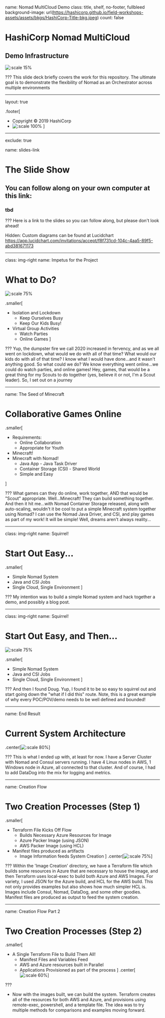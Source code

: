 name: Nomad MultiCloud Demo
class: title, shelf, no-footer, fullbleed
background-image: url(https://hashicorp.github.io/field-workshops-assets/assets/bkgs/HashiCorp-Title-bkg.jpeg)
count: false

# HashiCorp Nomad MultiCloud
## Demo Infrastructure

![:scale 15%](https://hashicorp.github.io/field-workshops-assets/assets/logos/logo_nomad.png)

???
This slide deck briefly covers the work for this repository.  The ultimate goal is to demonstrate the flexibility of Nomad as an Orchestrator across multiple environments

---
layout: true

.footer[
- Copyright © 2019 HashiCorp
- ![:scale 100%](https://hashicorp.github.io/field-workshops-assets/assets/logos/HashiCorp_Icon_Black.svg)
]

---
exclude: true

name: slides-link
# The Slide Show
## You can follow along on your own computer at this link:
### tbd

???
Here is a link to the slides so you can follow along, but please don't look ahead!

Hidden:  Custom diagrams can be found at Lucidchart
https://app.lucidchart.com/invitations/accept/f8f731cd-104c-4aa5-89f5-abd381671173

---

class: img-right
name:  Impetus for the Project
# What to Do?

![:scale 75%](images/dumpsterfire.png)

.smaller[
* Isolation and Lockdown
    * Keep Ourselves Busy
    * Keep Our Kids Busy!
* Virtual Group Activities
    * Watch Parties
    * Online Games
]

???
Yup, the dumpster fire we call 2020 increased in fervency, and as we all went on lockdown, what would we do with all of that time?  What would our kids do with all of that time?  I know what I would have done...and it wasn't anything good.  So what could we do?  We know everything went online...we could do watch parties, and online games!  Hey, games, that would be a great thing for my Scouts to do together (yes, believe it or not, I'm a Scout leader).  So, I set out on a journey

---
name:  The Seed of Minecraft
# Collaborative Games Online
.smaller[
* Requirements:
    * Online Collaboration
    * Appropriate for Youth
* Minecraft!
* Minecraft with Nomad!
    * Java App - Java Task Driver
    * Container Storage (CSI) - Shared World
    * Simple and Easy

]

???
What games can they do online, work together, AND that would be "Scout" appropriate.  Well...Minecraft!  They can build something together.  And then it hit me...with Nomad Container Storage released, along with auto-scaling, wouldn't it be cool to put a simple Minecraft system together using Nomad?  I can use the Nomad Java Driver, and CSI, and play games as part of my work!  It will be simple!  Well, dreams aren't always reality...

---
class: img-right
name:  Squirrel!
# Start Out Easy...

.smaller[
* Simple Nomad System
* Java and CSI Jobs
* Single Cloud, Single Environment
]

???
My intention was to build a simple Nomad system and hack together a demo, and possibly a blog post.

---
class: img-right
name:  Squirrel!
# Start Out Easy, and Then...

![:scale 75%](images/squirrel.png)

.smaller[
* Simple Nomad System
* Java and CSI Jobs
* Single Cloud, Single Environment
]

???
And then I found Doug.  Yup, I found it to be so easy to squirrel out and start going down the "what if I did this" route.  Note, this is a great example of why every POC/POV/demo needs to be well defined and bounded!

---
name:  End Result
# Current System Architecture

.center[![:scale 80%](images/layout.png)]

???
This is what I ended up with, at least for now.  I have a Server Cluster with Nomad and Consul servers running.  I have 4 Linux nodes in AWS, 1 Windows node in Azure, all connected to that cluster.  And of course, I had to add DataDog into the mix for logging and metrics.

---
name:  Creation Flow
# Two Creation Processes (Step 1)

.smaller[
* Terraform File Kicks Off Flow
    * Builds Necessary Azure Resources for Image
    * Azure Packer Image (using JSON)
    * AWS Packer Image (using HCL)
* Manifest files produced as artifacts
    * Image Information feeds System Creation
]
.center[![:scale 75%](images/ImageCreationFlow.png)]

???
Within the 'Image Creation' directory, we have a Terraform file which builds some resources in Azure that are necessary to house the image, and then Terraform uses local-exec to build both Azure and AWS Images.  For variety, I used JSON for the Azure build, and HCL for the AWS build.  This not only provides examples but also shows how much simpler HCL is.  Images include Consul, Nomad, DataDog, and some other goodies.  Manifest files are produced as output to feed the system creation.

---
name:  Creation Flow Part 2
# Two Creation Processes (Step 2)



.smaller[
* A Single Terraform File to Build Them All!
    * Manifest Files and Variables Feed
    * AWS and Azure resources built in Parallel
    * Applications Provisioned as part of the process
]
.center[![:scale 60%](images/SystemCreationFlow.png)]

???
-  Now with the images built, we can build the system.  Terraform creates all of the resources for both AWS and Azure, and provisions using remote-exec, powershell, and a template file.  The idea was to try multiple methods for comparisons and examples moving forward.